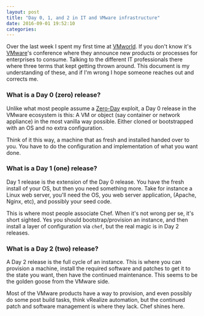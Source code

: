 ```yaml
---
layout: post
title: "Day 0, 1, and 2 in IT and VMware infrastructure"
date: 2016-09-01 19:52:10
categories:
---
```


Over the last week I spent my first time at [VMworld](https://www.vmworld.com). If you don't know it's [VMware](https://www.vmware.com)'s
conference where they announce new products or processes for enterprises to consume.
Talking to the different IT professionals there where three terms that kept getting
thrown around. This document is my understanding of these, and if I'm wrong I hope
someone reaches out and corrects me.

### What is a Day 0 (zero) release?

Unlike what most people assume a [Zero-Day](https://en.wikipedia.org/wiki/Zero-day_(computing)) exploit, a Day 0 release in the VMware
ecosystem is this: A VM or object (say container or network appliance) in the most
vanilla way possible. Either cloned or bootstrapped with an OS and no extra configuration.

Think of it this way, a machine that as fresh and installed handed over to you.
You have to do the configuration and implementation of what you want done.

### What is a Day 1 (one) release?

Day 1 release is the extension of the Day 0 release. You have the fresh install
of your OS, but then you need something more. Take for instance a Linux web server,
you'll need the OS, you web server application, (Apache, Nginx, etc), and possibly
your seed code.

This is where most people associate Chef. When it's not wrong per se, it's short
sighted. Yes you should bootstrap/provision an instance, and then install a layer
of configuration via `chef`, but the real magic is in Day 2 releases.

### What is a Day 2 (two) release?

A Day 2 release is the full cycle of an instance. This is where you can provision
a machine, install the required software and patches to get it to the state you
want, then have the continued maintenance. This seems to be the golden goose from
the VMware side.

Most of the VMware products have a way to provision, and even possibly do some
post build tasks, think vRealize automation, but the continued patch and
software management is where they lack. Chef shines here.
